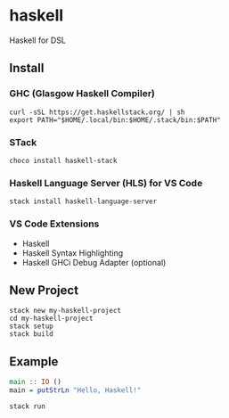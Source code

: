 # haskell
Haskell for DSL

## Install
### GHC (Glasgow Haskell Compiler)
```shell
curl -sSL https://get.haskellstack.org/ | sh
export PATH="$HOME/.local/bin:$HOME/.stack/bin:$PATH"
```
### STack
```shell
choco install haskell-stack
```

### Haskell Language Server (HLS) for VS Code
```
stack install haskell-language-server
```

### VS Code Extensions
- Haskell
- Haskell Syntax Highlighting
- Haskell GHCi Debug Adapter (optional)

## New Project
```shell
stack new my-haskell-project
cd my-haskell-project
stack setup
stack build
```

## Example
```hs
main :: IO ()
main = putStrLn "Hello, Haskell!"
```

```shell
stack run
```
